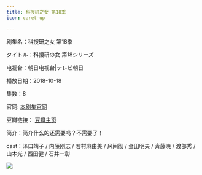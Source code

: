 ```yaml
---
title: 科搜研之女 第18季 
icon: caret-up

---
```


剧集名：科搜研之女 第18季 

タイトル：科捜研の女 第18シリーズ

电视台：朝日电视台|テレビ朝日

播放日期：2018-10-18

集数：8

官网: [本剧集官网](https://www.tv-asahi.co.jp/kasouken18/)

豆瓣链接： [豆瓣主页](https://movie.douban.com/subject/30311947/)


简介：简介什么的还需要吗？不需要了！ 

cast：​​​​泽口靖子 / 内藤刚志 / 若村麻由美 / 风间彻 / 金田明夫 / 斉藤暁 / 渡部秀 / 山本光 / 西田健 / 石井一彰

![](https://listpic.tsgsanjiao.com/2018/2018ksyzns18.jpg)